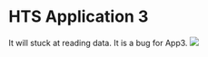 # **HTS Application 3**
It will stuck at reading data.   It is a bug for App3.
![](https://i.imgur.com/P3XLUJ4.png)